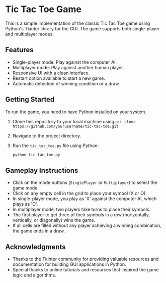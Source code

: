 # Tic Tac Toe Game

This is a simple implementation of the classic Tic Tac Toe game using Python's Tkinter library for the GUI. The game supports both single-player and multiplayer modes.

## Features

- Single-player mode: Play against the computer AI.
- Multiplayer mode: Play against another human player.
- Responsive UI with a clean interface.
- Restart option available to start a new game.
- Automatic detection of winning condition or a draw.

## Getting Started

To run the game, you need to have Python installed on your system.

1. Clone this repository to your local machine using `git clone https://github.com/yourusername/tic-tac-toe.git`
2. Navigate to the project directory.
3. Run the `tic_tac_toe.py` file using Python:

    ```bash
    python tic_tac_toe.py
    ```

## Gameplay Instructions

- Click on the mode buttons (`SinglePlayer` or `Multiplayer`) to select the game mode.
- Click on any empty cell in the grid to place your symbol (X or O).
- In single-player mode, you play as 'X' against the computer AI, which plays as 'O'.
- In multiplayer mode, two players take turns to place their symbols.
- The first player to get three of their symbols in a row (horizontally, vertically, or diagonally) wins the game.
- If all cells are filled without any player achieving a winning combination, the game ends in a draw.

## Acknowledgments
- Thanks to the Tkinter community for providing valuable resources and documentation for building GUI applications in Python.
- Special thanks to online tutorials and resources that inspired the game logic and algorithms.
